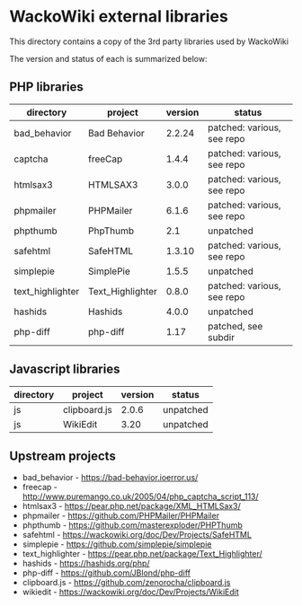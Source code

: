 WackoWiki external libraries
============================
This directory contains a copy of the 3rd party libraries used by WackoWiki

The version and status of each is summarized below:

## PHP libraries

| directory			| project			| version	| status |
| ----------------- | ----------------- | --------- | --------- |
| bad_behavior		| Bad Behavior		| 2.2.24	| patched: various, see repo |
| captcha			| freeCap			| 1.4.4		| patched: various, see repo |
| htmlsax3			| HTMLSAX3			| 3.0.0		| patched: various, see repo |
| phpmailer			| PHPMailer			| 6.1.6		| patched: various, see repo |
| phpthumb			| PhpThumb			| 2.1		| unpatched |
| safehtml			| SafeHTML			| 1.3.10	| patched: various, see repo |
| simplepie			| SimplePie			| 1.5.5		| unpatched |
| text_highlighter	| Text_Highlighter	| 0.8.0		| patched: various, see repo |
| hashids			| Hashids			| 4.0.0		| unpatched |
| php-diff			| php-diff			| 1.17		| patched, see subdir |

## Javascript libraries

| directory			| project			| version	| status |
| ----------------- | ----------------- | --------- | --------- |
| js				| clipboard.js		| 2.0.6		| unpatched |
| js				| WikiEdit			| 3.20		| unpatched |

Upstream projects
-----------------
- bad_behavior		- https://bad-behavior.ioerror.us/
- freecap			- http://www.puremango.co.uk/2005/04/php_captcha_script_113/
- htmlsax3			- https://pear.php.net/package/XML_HTMLSax3/
- phpmailer			- https://github.com/PHPMailer/PHPMailer
- phpthumb			- https://github.com/masterexploder/PHPThumb
- safehtml			- https://wackowiki.org/doc/Dev/Projects/SafeHTML
- simplepie			- https://github.com/simplepie/simplepie
- text_highlighter	- https://pear.php.net/package/Text_Highlighter/
- hashids			- https://hashids.org/php/
- php-diff			- https://github.com/JBlond/php-diff
- clipboard.js		- https://github.com/zenorocha/clipboard.js
- wikiedit			- https://wackowiki.org/doc/Dev/Projects/WikiEdit
